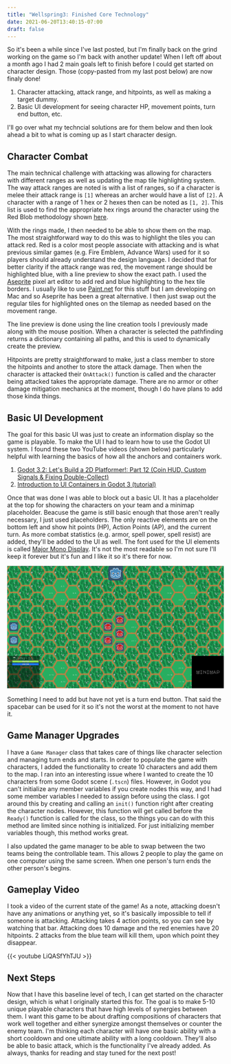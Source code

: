 ```yaml
---
title: "Wellspring3: Finished Core Technology"
date: 2021-06-20T13:40:15-07:00
draft: false
---
```


So it's been a while since I've last posted, but I'm finally back on the grind working on the game so I'm back with another update! 
When I left off about a month ago I had 2 main goals left to finish before I could get started on character design. 
Those (copy-pasted from my last post below) are now finaly done! 

1. Character attacking, attack range, and hitpoints, as well as making a target dummy. 
2. Basic UI development for seeing character HP, movement points, turn end button, etc. 

I'll go over what my techncial solutions are for them below and then look ahead a bit to what is coming up as I start character design. 

## Character Combat

The main technical challenge with attacking was allowing for characters with different ranges as well as updating the map tile highlighting system. 
The way attack ranges are noted is with a list of ranges, so if a character is melee their attack range is `[1]` whereas an archer would have a list of `[2]`. 
A character with a range of 1 hex or 2 hexes then can be noted as `[1, 2]`. 
This list is used to find the appropriate hex rings around the character using the Red Blob methodology shown [here](https://www.redblobgames.com/grids/hexagons/#rings). 

With the rings made, I then needed to be able to show them on the map.
The most straightforward way to do this was to highlight the tiles you can attack red.
Red is a color most people associate with attacking and is what previous similar games (e.g. Fire Emblem, Advance Wars) used for it so players should already understand the design language. 
I decided that for better clarity if the attack range was red, the movement range should be highlighted blue, with a line preview to show the exact path. 
I used the [Aseprite](https://www.aseprite.org) pixel art editor to add red and blue highlighting to the hex tile borders. 
I usually like to use [Paint.net](https://www.getpaint.net) for this stuff but I am developing on Mac and so Aseprite has been a great alternative.
I then just swap out the regular tiles for highlighted ones on the tilemap as needed based on the movement range. 

The line preview is done using the line creation tools I previously made along with the mouse position.
When a character is selected the pathfinding returns a dictionary containing all paths, and this is used to dynamically create the preview. 

Hitpoints are pretty straightforward to make, just a class member to store the hitpoints and another to store the attack damage. 
Then when the character is attacked their `OnAttack()` function is called and the character being attacked takes the appropriate damage. 
There are no armor or other damage mitigation mechanics at the moment, though I do have plans to add those kinda things.

## Basic UI Development

The goal for this basic UI was just to create an information display so the game is playable. 
To make the UI I had to learn how to use the Godot UI system. 
I found these two YouTube videos (shown below) particularly helpful with learning the basics of how all the anchors and containers work. 

1. [Godot 3.2: Let's Build a 2D Platformer!: Part 12 (Coin HUD, Custom Signals & Fixing Double-Collect)](https://www.youtube.com/watch?v=XITNApxoIes&t=630s)
2. [Introduction to UI Containers in Godot 3 (tutorial)](https://www.youtube.com/watch?v=YL8apqN6IJM&t=344s)

Once that was done I was able to block out a basic UI. 
It has a placeholder at the top for showing the characters on your team and a minimap placeholder.
Beacuse the game is still basic enough that those aren't really necessary, I just used placeholders. 
The only reactive elements are on the bottom left and show hit points (HP), Action Points (AP), and the current turn.
As more combat statistics (e.g. armor, spell power, spell resist) are added, they'll be added to the UI as well. 
The font used for the UI elements is called [Major Mono Display](https://fonts.google.com/specimen/Major+Mono+Display). 
It's not the most readable so I'm not sure I'll keep it forever but it's fun and I like it so it's there for now. 

![Wellspring3 Basic UI](/wellspring3_finished_core_tech/wellspring3_ui.png#center)

Something I need to add but have not yet is a turn end button. 
That said the spacebar can be used for it so it's not the worst at the moment to not have it. 

## Game Manager Upgrades

I have a `Game Manager` class that takes care of things like character selection and managing turn ends and starts. 
In order to populate the game with characters, I added the functionality to create 10 characters and add them to the map. 
I ran into an interesting issue where I wanted to create the 10 characters from some Godot scene (`.tscn`) files. 
However, in Godot you can't initialize any member variables if you create nodes this way, and I had some member variables I needed to assign before using the class. 
I got around this by creating and calling an `init()` function right after creating the character nodes. 
However, this function will get called before the `Ready()` function is called for the class, so the things you can do with this method are limited since nothing is initialized.
For just initializing member variables though, this method works great. 

I also updated the game manager to be able to swap between the two teams being the controllable team.
This allows 2 people to play the game on one computer using the same screen.
When one person's turn ends the other person's begins. 

## Gameplay Video

I took a video of the current state of the game! 
As a note, attacking doesn't have any animations or anything yet, so it's basically impossible to tell if someone is attacking. 
Attacking takes 4 action points, so you can see by watching that bar. 
Attacking does 10 damage and the red enemies have 20 hitpoints.
2 attacks from the blue team will kill them, upon which point they disappear.

{{< youtube LiQASfYhTJU >}}

## Next Steps 

Now that I have this baseline level of tech, I can get started on the character design, which is what I originally started this for. 
The goal is to make 5-10 unique playable characters that have high levels of synergies between them. 
I want this game to be about drafting compositions of characters that work well together and either synergize amongst themselves or counter the enemy team. 
I'm thinking each character will have one basic ability with a short cooldown and one ultimate ability with a long cooldown. 
They'll also be able to basic attack, which is the functionality I've already added.
As always, thanks for reading and stay tuned for the next post! 